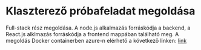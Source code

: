 # Klaszterező próbafeladat megoldása

Full-stack rész megoldása. A node.js alkalmazás forráskódja a backend, a React.js alklmazás forráskódja a frontend mappában található meg. A megoldás Docker containerben azure-n elérhető a következő linken: [link](https://dockerdemotarkogbr.azurewebsites.net/)


